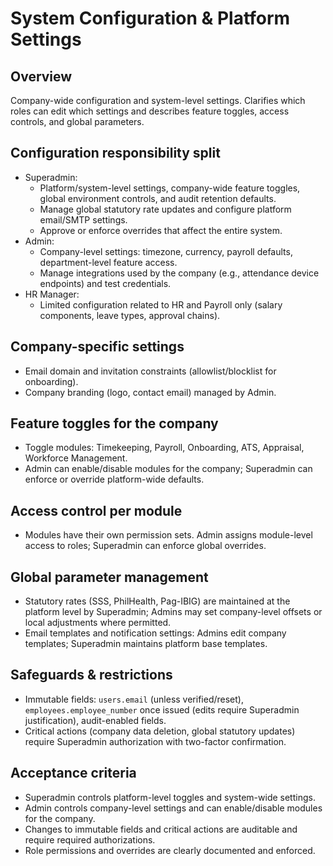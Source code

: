 # System Configuration & Platform Settings

## Overview
Company-wide configuration and system-level settings. Clarifies which roles can edit which settings and describes feature toggles, access controls, and global parameters.

## Configuration responsibility split
- Superadmin:
  - Platform/system-level settings, company-wide feature toggles, global environment controls, and audit retention defaults.
  - Manage global statutory rate updates and configure platform email/SMTP settings.
  - Approve or enforce overrides that affect the entire system.
- Admin:
  - Company-level settings: timezone, currency, payroll defaults, department-level feature access.
  - Manage integrations used by the company (e.g., attendance device endpoints) and test credentials.
- HR Manager:
  - Limited configuration related to HR and Payroll only (salary components, leave types, approval chains).

## Company-specific settings
- Email domain and invitation constraints (allowlist/blocklist for onboarding).
- Company branding (logo, contact email) managed by Admin.

## Feature toggles for the company
- Toggle modules: Timekeeping, Payroll, Onboarding, ATS, Appraisal, Workforce Management.
- Admin can enable/disable modules for the company; Superadmin can enforce or override platform-wide defaults.

## Access control per module
- Modules have their own permission sets. Admin assigns module-level access to roles; Superadmin can enforce global overrides.

## Global parameter management
- Statutory rates (SSS, PhilHealth, Pag-IBIG) are maintained at the platform level by Superadmin; Admins may set company-level offsets or local adjustments where permitted.
- Email templates and notification settings: Admins edit company templates; Superadmin maintains platform base templates.

## Safeguards & restrictions
- Immutable fields: `users.email` (unless verified/reset), `employees.employee_number` once issued (edits require Superadmin justification), audit-enabled fields.
- Critical actions (company data deletion, global statutory updates) require Superadmin authorization with two-factor confirmation.

## Acceptance criteria
- Superadmin controls platform-level toggles and system-wide settings.
- Admin controls company-level settings and can enable/disable modules for the company.
- Changes to immutable fields and critical actions are auditable and require required authorizations.
- Role permissions and overrides are clearly documented and enforced.
